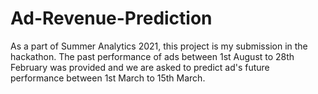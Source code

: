 # Ad-Revenue-Prediction
As a part of Summer Analytics 2021, this project is my submission in the hackathon.
The past performance of ads between 1st August to 28th February was provided and we are asked to predict ad's future performance between 1st March to 15th March.
